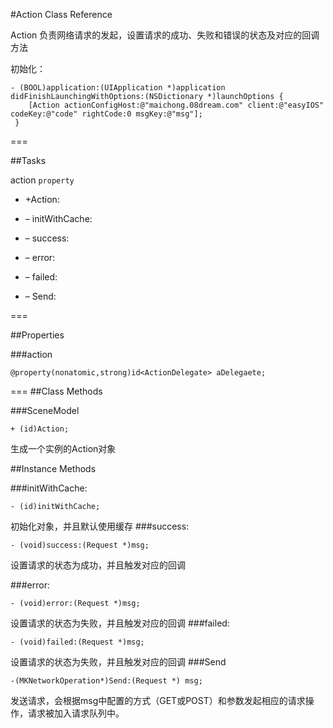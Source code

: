 #Action Class Reference 

Action 负责网络请求的发起，设置请求的成功、失败和错误的状态及对应的回调方法


初始化：

	- (BOOL)application:(UIApplication *)application didFinishLaunchingWithOptions:(NSDictionary *)launchOptions {
	    [Action actionConfigHost:@"maichong.08dream.com" client:@"easyIOS" codeKey:@"code" rightCode:0 msgKey:@"msg"];
	 }
    
    


===

##Tasks

  action `property`
  
* +Action:

* – initWithCache:

* – success:

* – error:

* – failed:

* – Send:

===

##Properties

###action 

	@property(nonatomic,strong)id<ActionDelegate> aDelegaete;

===
##Class Methods

###SceneModel 

	+ (id)Action;
	
生成一个实例的Action对象
	
##Instance Methods

###initWithCache: 

	- (id)initWithCache;
	
初始化对象，并且默认使用缓存
###success: 

	- (void)success:(Request *)msg;
设置请求的状态为成功，并且触发对应的回调
	
###error: 

	- (void)error:(Request *)msg;
设置请求的状态为失败，并且触发对应的回调
###failed: 

	- (void)failed:(Request *)msg;
	
设置请求的状态为失败，并且触发对应的回调
###Send 

	-(MKNetworkOperation*)Send:(Request *) msg;
	
发送请求，会根据msg中配置的方式（GET或POST）和参数发起相应的请求操作，请求被加入请求队列中。
